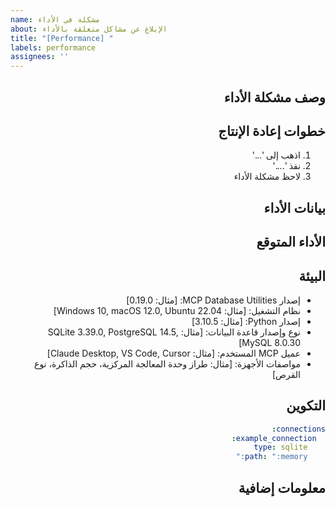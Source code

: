 ```yaml
---
name: مشكلة في الأداء
about: الإبلاغ عن مشاكل متعلقة بالأداء
title: "[Performance] "
labels: performance
assignees: ''
---
```


<!-- 
اختيار اللغة / Language Selection:
[English](https://github.com/donghao1393/mcp-dbutils/issues/new?template=performance_issue_en.md) | 
[中文](https://github.com/donghao1393/mcp-dbutils/issues/new?template=performance_issue_zh.md) | 
[Français](https://github.com/donghao1393/mcp-dbutils/issues/new?template=performance_issue_fr.md) | 
[Español](https://github.com/donghao1393/mcp-dbutils/issues/new?template=performance_issue_es.md) | 
العربية | 
[Русский](https://github.com/donghao1393/mcp-dbutils/issues/new?template=performance_issue_ru.md)
-->

<div dir="rtl">

## وصف مشكلة الأداء
<!-- وصف واضح وموجز لمشكلة الأداء -->

## خطوات إعادة الإنتاج
<!-- خطوات لإعادة إنتاج مشكلة الأداء -->
1. اذهب إلى '...'
2. نفذ '....'
3. لاحظ مشكلة الأداء

## بيانات الأداء
<!-- يرجى تقديم بيانات قياس الأداء، مثل وقت الاستجابة، استخدام الذاكرة، استخدام وحدة المعالجة المركزية، إلخ. -->

## الأداء المتوقع
<!-- وصف للأداء الذي كنت تتوقعه -->

## البيئة
<!-- يرجى تقديم معلومات مفصلة عن بيئتك -->
- إصدار MCP Database Utilities: [مثال: 0.19.0]
- نظام التشغيل: [مثال: Windows 10, macOS 12.0, Ubuntu 22.04]
- إصدار Python: [مثال: 3.10.5]
- نوع وإصدار قاعدة البيانات: [مثال: SQLite 3.39.0, PostgreSQL 14.5, MySQL 8.0.30]
- عميل MCP المستخدم: [مثال: Claude Desktop, VS Code, Cursor]
- مواصفات الأجهزة: [مثال: طراز وحدة المعالجة المركزية، حجم الذاكرة، نوع القرص]

## التكوين
<!-- يرجى تقديم محتوى ملف التكوين الخاص بك (تذكر إزالة المعلومات الحساسة مثل كلمات المرور ومفاتيح API وما إلى ذلك) -->
```yaml
connections:
  example_connection:
    type: sqlite
    path: ":memory:"
```

## معلومات إضافية
<!-- أضف أي سياق آخر حول مشكلة الأداء هنا -->

</div>
